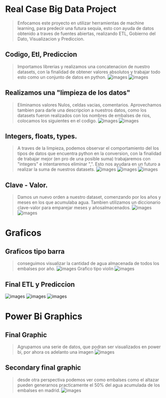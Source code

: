 # Real Case Big Data Project
> Enfocamos este proyecto en utilizar herramientas de machine learning, para predecir una futura sequia, esto con ayuda de datos obtenido a traves de fuentes abiertas, realizando ETL, Gobierno del Dato, Visualizacion y Prediccion.
## Codigo, Etl, Prediccion
> Importamos librerias y realizamos una concatenacion de nuestro datasets, con la finalidad de obtener valores absolutos y trabajar todo esto como un conjunto de datos en python.
![images](images/code_1.png)
![images](images/code_2.png)
## Realizamos una "limpieza de los datos"
> Eliminamos valores Nulos, celdas vacias, comentarios. Aprovechamos tambien para darle una descripcion a nuestros datos, como los datasets fueron realizados con los nombres de embalses de rios, colocamos los siguientes en el codigo.
![images](images/big_data_1.png)
![images](images/big_data_2.png)
## Integers, floats, types.
> A traves de la limpieza, podemos observar el comportamiento del los tipos de datos que encuentra python en la conversion, con la finalidad de trabajar mejor (en pro de una posible suma) trabajaremos con "integers" e intentaremos eliminar ",". Esto nos ayudara en un futuro a realizar la suma de nuestros datasets.
![images](images/big_data_3.png)
![images](images/big_data_4.png)
![images](images/big_data_5.png)
## Clave - Valor.
> Damos un nuevo orden a nuestro dataset, comenzando por los años y meses en los que acumulaba agua. Tambien utilizamos un diccionario clave-valor para emparejar meses y añosalmacenados.
![images](images/big_data_6.png)
![images](images/big_data_7.png)
# Graficos
## Graficos tipo barra
> conseguimos visualizar la cantidad de agua almacenada de todos los embalses por año.
![images](images/big_data_8.png)
> Grafico tipo violin
![images](images/big_data_9.png)
## Final ETL y Prediccion
![images](images/big_data_10.png)
![images](images/big_data_11.png)
![images](images/big_data_12.png)
# Power Bi Graphics
## Final Graphic
> Agrupamos una serie de datos, que podran ser visualizados en power bi, por ahora os adelanto una imagen
![images](images/analisis_1.png)
## Secondary final graphic
> desde otra perspectiva podemos ver como embalses como el altazar pueden generarnos practicamente el 50% del agua acumulada de los embalses en madrid.
![images](images/analisis_2.png)
